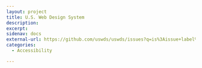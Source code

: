 ```yaml
---
layout: project
title: U.S. Web Design System
description: 
excerpt: 
sidenav: docs
external-url: https://github.com/uswds/uswds/issues?q=is%3Aissue+label%3A%22topic%3A+accessibility%22
categories:
  - Accessibility

---
```


